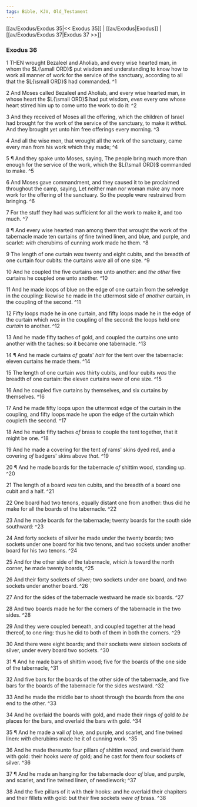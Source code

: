```yaml
---
tags: Bible, KJV, Old_Testament
---
```


[[av/Exodus/Exodus 35|<< Exodus 35]] | [[av/Exodus|Exodus]] | [[av/Exodus/Exodus 37|Exodus 37 >>]]

### Exodus 36

1 THEN wrought Bezaleel and Aholiab, and every wise hearted man, in whom the $L{\small ORD}$ put wisdom and understanding to know how to work all manner of work for the service of the sanctuary, according to all that the $L{\small ORD}$ had commanded. ^1

2 And Moses called Bezaleel and Aholiab, and every wise hearted man, in whose heart the $L{\small ORD}$ had put wisdom, _even_ every one whose heart stirred him up to come unto the work to do it: ^2

3 And they received of Moses all the offering, which the children of Israel had brought for the work of the service of the sanctuary, to make it _withal_. And they brought yet unto him free offerings every morning. ^3

4 And all the wise men, that wrought all the work of the sanctuary, came every man from his work which they made; ^4

5 ¶ And they spake unto Moses, saying, The people bring much more than enough for the service of the work, which the $L{\small ORD}$ commanded to make. ^5

6 And Moses gave commandment, and they caused it to be proclaimed throughout the camp, saying, Let neither man nor woman make any more work for the offering of the sanctuary. So the people were restrained from bringing. ^6

7 For the stuff they had was sufficient for all the work to make it, and too much. ^7

8 ¶ And every wise hearted man among them that wrought the work of the tabernacle made ten curtains _of_ fine twined linen, and blue, and purple, and scarlet: _with_ cherubims of cunning work made he them. ^8

9 The length of one curtain _was_ twenty and eight cubits, and the breadth of one curtain four cubits: the curtains _were_ all of one size. ^9

10 And he coupled the five curtains one unto another: and _the_ _other_ five curtains he coupled one unto another. ^10

11 And he made loops of blue on the edge of one curtain from the selvedge in the coupling: likewise he made in the uttermost side of _another_ curtain, in the coupling of the second. ^11

12 Fifty loops made he in one curtain, and fifty loops made he in the edge of the curtain which _was_ in the coupling of the second: the loops held one _curtain_ to another. ^12

13 And he made fifty taches of gold, and coupled the curtains one unto another with the taches: so it became one tabernacle. ^13

14 ¶ And he made curtains _of_ goats' _hair_ for the tent over the tabernacle: eleven curtains he made them. ^14

15 The length of one curtain _was_ thirty cubits, and four cubits _was_ the breadth of one curtain: the eleven curtains _were_ of one size. ^15

16 And he coupled five curtains by themselves, and six curtains by themselves. ^16

17 And he made fifty loops upon the uttermost edge of the curtain in the coupling, and fifty loops made he upon the edge of the curtain which coupleth the second. ^17

18 And he made fifty taches _of_ brass to couple the tent together, that it might be one. ^18

19 And he made a covering for the tent _of_ rams' skins dyed red, and a covering _of_ badgers' skins above _that_. ^19

20 ¶ And he made boards for the tabernacle _of_ shittim wood, standing up. ^20

21 The length of a board _was_ ten cubits, and the breadth of a board one cubit and a half. ^21

22 One board had two tenons, equally distant one from another: thus did he make for all the boards of the tabernacle. ^22

23 And he made boards for the tabernacle; twenty boards for the south side southward: ^23

24 And forty sockets of silver he made under the twenty boards; two sockets under one board for his two tenons, and two sockets under another board for his two tenons. ^24

25 And for the other side of the tabernacle, _which_ _is_ toward the north corner, he made twenty boards, ^25

26 And their forty sockets of silver; two sockets under one board, and two sockets under another board. ^26

27 And for the sides of the tabernacle westward he made six boards. ^27

28 And two boards made he for the corners of the tabernacle in the two sides. ^28

29 And they were coupled beneath, and coupled together at the head thereof, to one ring: thus he did to both of them in both the corners. ^29

30 And there were eight boards; and their sockets _were_ sixteen sockets of silver, under every board two sockets. ^30

31 ¶ And he made bars of shittim wood; five for the boards of the one side of the tabernacle, ^31

32 And five bars for the boards of the other side of the tabernacle, and five bars for the boards of the tabernacle for the sides westward. ^32

33 And he made the middle bar to shoot through the boards from the one end to the other. ^33

34 And he overlaid the boards with gold, and made their rings _of_ gold _to_ _be_ places for the bars, and overlaid the bars with gold. ^34

35 ¶ And he made a vail _of_ blue, and purple, and scarlet, and fine twined linen: _with_ cherubims made he it of cunning work. ^35

36 And he made thereunto four pillars _of_ shittim _wood_, and overlaid them with gold: their hooks _were_ _of_ gold; and he cast for them four sockets of silver. ^36

37 ¶ And he made an hanging for the tabernacle door _of_ blue, and purple, and scarlet, and fine twined linen, of needlework; ^37

38 And the five pillars of it with their hooks: and he overlaid their chapiters and their fillets with gold: but their five sockets _were_ _of_ brass. ^38
